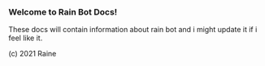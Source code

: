 ### Welcome to Rain Bot Docs!

These docs will contain information about rain bot and i might update it if i feel like it.

(c) 2021 Raine

